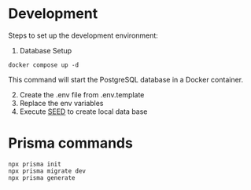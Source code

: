# Development

Steps to set up the development environment:

1. Database Setup

```
docker compose up -d
```

This command will start the PostgreSQL database in a Docker container.

2. Create the .env file from .env.template
3. Replace the env variables
4. Execute [SEED](localhost:3000/api/seed) to create local data base

# Prisma commands

```
npx prisma init
npx prisma migrate dev
npx prisma generate
```

